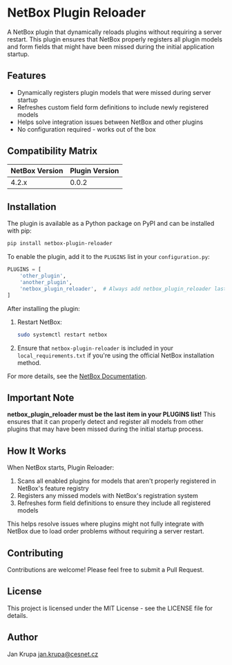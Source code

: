 # NetBox Plugin Reloader

A NetBox plugin that dynamically reloads plugins without requiring a server restart. This plugin ensures that NetBox properly registers all plugin models and form fields that might have been missed during the initial application startup.

## Features

- Dynamically registers plugin models that were missed during server startup
- Refreshes custom field form definitions to include newly registered models
- Helps solve integration issues between NetBox and other plugins
- No configuration required - works out of the box

## Compatibility Matrix

| NetBox Version | Plugin Version |
|----------------|---------------|
| 4.2.x          | 0.0.2         |

## Installation

The plugin is available as a Python package on PyPI and can be installed with pip:

```bash
pip install netbox-plugin-reloader
```

To enable the plugin, add it to the `PLUGINS` list in your `configuration.py`:

```python
PLUGINS = [
    'other_plugin',
    'another_plugin',
    'netbox_plugin_reloader',  # Always add netbox_plugin_reloader last!
]
```

After installing the plugin:

1. Restart NetBox:
   ```bash
   sudo systemctl restart netbox
   ```

2. Ensure that `netbox-plugin-reloader` is included in your `local_requirements.txt` if you're using the official NetBox installation method.

For more details, see the [NetBox Documentation](https://docs.netbox.dev/en/stable/plugins/).

## Important Note

**netbox_plugin_reloader must be the last item in your PLUGINS list!** This ensures that it can properly detect and register all models from other plugins that may have been missed during the initial startup process.

## How It Works

When NetBox starts, Plugin Reloader:

1. Scans all enabled plugins for models that aren't properly registered in NetBox's feature registry
2. Registers any missed models with NetBox's registration system
3. Refreshes form field definitions to ensure they include all registered models

This helps resolve issues where plugins might not fully integrate with NetBox due to load order problems without requiring a server restart.

## Contributing

Contributions are welcome! Please feel free to submit a Pull Request.

## License

This project is licensed under the MIT License - see the LICENSE file for details.

## Author

Jan Krupa <jan.krupa@cesnet.cz>
